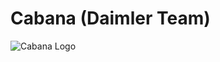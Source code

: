 # Cabana (Daimler Team)

![Cabana Logo]

[Cabana Logo]: https://github.com/cs210/Daimler/blob/master/Messages%20Image(4240554248).jpeg?raw=true
